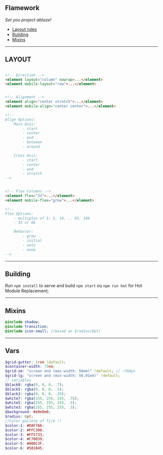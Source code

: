 Flamework
--
_Set you project ablaze!_

- [Layout rules](#LAYOUT)
- [Building](#Building)
- [Mixins](#Mixins)
___
## LAYOUT

```html

<!-- Direction -->
<element layout="column" nowrap>...</element>
<element mobile-layout="row">...</element>


<!-- Alignment -->
<element align="center stretch">...</element>
<element mobile-align="center center">...</element>

<!--
Align Options:
    Main Axis:
        - start
        - center
        - end
        - between
        - around

    Cross Axis:
        - start
        - center
        - end
        - stretch
-->


<!-- Flex Columns -->
<element flex="33">...</element>
<element mobile-flex="grow">...</element>

<!--
Flex Options:
    - multiples of 5: 5, 10, .. 95, 100
    - 33 or 66

    Behavior:
        - grow
        - initial
        - auto
        - none
-->
```

___

## Building
Run `npm install`
to serve and build `npm start` ou `npm run hot` for Hot Module Replacement;

___
## Mixins
```scss
@include shadow;
@include transition;
@include icon-small; //based on $radius(6pt)
```
---
## Vars
```scss
$grid-gutter: 1rem !default;
$container-width: 73em;
$grid-sm: "screen and (max-width: 50em)" !default; // ~768px
$grid-lg: "screen and (min-width: 50.01em)" !default;
// variables
$black8: rgba(0, 0, 0, .7);
$black5: rgba(0, 0, 0, .5);
$black3: rgba(0, 0, 0, .25);
$white7: rgba(255, 255, 255, .75);
$white5: rgba(255, 255, 255, .5);
$white3: rgba(255, 255, 255, .3);
$background: #e0e0e0;
$radius: 6pt;
//Color pallete of fire !!
$color-1: #DAF7A6;
$color-2: #FFC300;
$color-3: #FF5733;
$color-4: #C70039;
$color-5: #900C3F;
$color-6: #581845;
```
